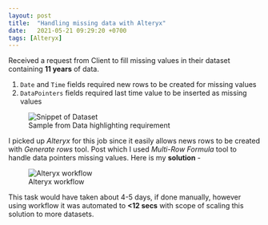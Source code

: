 ```yaml
---
layout: post
title:  "Handling missing data with Alteryx"
date:   2021-05-21 09:29:20 +0700
tags: [Alteryx]
---
```


Received a request from Client to fill missing values in their dataset containing **11 years** of data.
1. `Date` and `Time` fields required new rows to be created for missing values
2. `DataPointers` fields required last time value to be inserted as missing values  

<figure>
    <img src="../assets/img/post_img/handle-missing-data/issue.png" alt="Snippet of Dataset">
    <figcaption>Sample from Data highlighting requirement</figcaption>
</figure>

I picked up _Alteryx_ for this job since it easily allows news rows to be created with *Generate rows* tool. Post which I used *Multi-Row Formula* tool to handle data pointers missing values. Here is my **solution** - 

<figure>
    <img src="../assets/img/post_img/handle-missing-data/workflow.JPG" alt="Alteryx workflow">
    <figcaption>Alteryx workflow</figcaption>
</figure>

This task would have taken about 4-5 days, if done manually, however using workflow it was automated to **<12 secs** with scope of scaling this solution to more datasets.